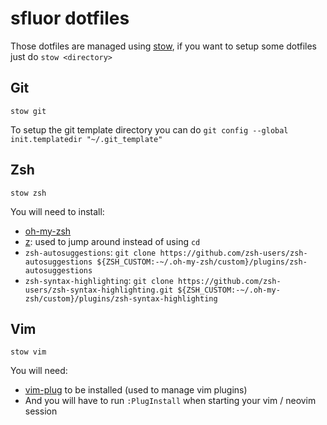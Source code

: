 # sfluor dotfiles

Those dotfiles are managed using [stow](https://www.gnu.org/software/stow/), if you want to setup some dotfiles just do `stow <directory>`

## Git

`stow git`

To setup the git template directory you can do `git config --global init.templatedir "~/.git_template"`

## Zsh

`stow zsh`

You will need to install:
- [oh-my-zsh](https://github.com/robbyrussell/oh-my-zsh/)
- [z](https://github.com/rupa/z): used to jump around instead of using `cd`
- `zsh-autosuggestions`: `git clone https://github.com/zsh-users/zsh-autosuggestions ${ZSH_CUSTOM:-~/.oh-my-zsh/custom}/plugins/zsh-autosuggestions`
- `zsh-syntax-highlighting`: `git clone https://github.com/zsh-users/zsh-syntax-highlighting.git ${ZSH_CUSTOM:-~/.oh-my-zsh/custom}/plugins/zsh-syntax-highlighting`


## Vim

`stow vim`

You will need:
- [vim-plug](https://github.com/junegunn/vim-plug) to be installed (used to manage vim plugins)
- And you will have to run `:PlugInstall` when starting your vim / neovim session
